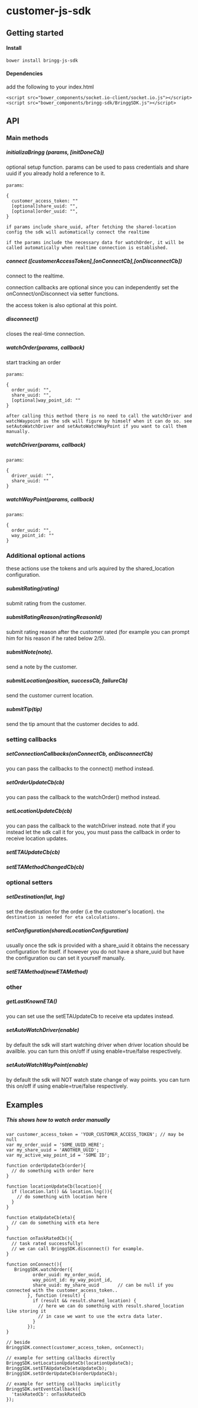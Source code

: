 # customer-js-sdk


## Getting started

#### Install
`bower install bringg-js-sdk`

#### Dependencies
add the following to your index.html
```
<script src="bower_components/socket.io-client/socket.io.js"></script>
<script src="bower_components/bringg-sdk/BringgSDK.js"></script>
```


## API

### Main methods

##### initializaBringg (params, [initDoneCb])
optional setup function. 
params can be used to pass credentials and share uuid if you already hold a reference to it.

`params`:
```
{
  customer_access_token: ""
  [optional]share_uuid: "",
  [optional]order_uuid: "",
}
```

`if params include share_uuid, after fetching the shared-location config the sdk will automatically connect the realtime`

`if the params include the necessary data for watchOrder, it will be called automatically when realtime connection is established.`


##### connect ([customerAccessToken],[onConnectCb],[onDisconnectCb])
connect to the realtime.

connection callbacks are optional since you can independently set the onConnect/onDisconnect via setter functions.

the access token is also optional at this point.


##### disconnect()
closes the real-time connection.


##### watchOrder(params, callback)
start tracking an order

`params`:
```
{
  order_uuid: "",
  share_uuid: "",
  [optional]way_point_id: ""
}
```

`after calling this method there is no need to call the watchDriver and watchWaypoint as the sdk will figure by himself when it can do so. see setAutoWatchDriver and setAutoWatchWayPoint if you want to call them manually.`



##### watchDriver(params, callback)

`params`:
```
{
  driver_uuid: "",
  share_uuid: ""
}
```

##### watchWayPoint(params, callback)

`params`:
```
{
  order_uuid: "",
  way_point_id: ""
}
```


### Additional optional actions
these actions use the tokens and urls aquired by the shared_location configuration.

##### submitRating(rating)
submit rating from the customer.

##### submitRatingReason(ratingReasonId)
submit rating reason after the customer rated (for example you can prompt him for his reason if he rated below 2/5).

##### submitNote(note).
send a note by the customer.

##### submitLocation(position, successCb, failureCb)
send the customer current location.

##### submitTip(tip)
send the tip amount that the customer decides to add.

### setting callbacks

##### setConnectionCallbacks(onConnectCb, onDisconnectCb)
you can pass the callbacks to the connect() method instead.

##### setOrderUpdateCb(cb)
you can pass the callback to the watchOrder() method instead.

##### setLocationUpdateCb(cb)
you can pass the callback to the watchDriver instead.
note that if you instead let the sdk call it for you, you must pass the callback in order to receive location updates.

##### setETAUpdateCb(cb)

##### setETAMethodChangedCb(cb)


### optional setters

##### setDestination(lat, lng)
set the destination for the order (i.e the customer's location).
`the destination is needed for eta calculations.`

##### setConfiguration(sharedLocationConfiguration)
usually once the sdk is provided with a share_uuid it obtains the necessary configuration for itself.
if however you do not have a share_uuid but have the configuration ou can set it yourself manually.

##### setETAMethod(newETAMethod)


### other

##### getLastKnownETA()
you can set use the setETAUpdateCb to receive eta updates instead.

##### setAutoWatchDriver(enable)
by default the sdk will start watching driver when driver location should be availble.
you can turn this on/off if using enable=true/false respectively.

##### setAutoWatchWayPoint(enable)
by default the sdk will NOT watch state change of way points.
you can turn this on/off if using enable=true/false respectively.


## Examples
##### This shows how to watch order manually
```
var customer_access_token = 'YOUR_CUSTOMER_ACCESS_TOKEN'; // may be null 
var my_order_uuid = 'SOME_UUID_HERE';
var my_share_uuid = 'ANOTHER_UUID';
var my_active_way_point_id = 'SOME ID';

function orderUpdateCb(order){
  // do something with order here
}

function locationUpdateCb(location){
  if (location.lat() && location.lng()){
    // do something with location here
  }
}

function etaUpdateCb(eta){
  // can do something with eta here
}

function onTaskRatedCb(){
  // task rated successfully!
  // we can call BringgSDK.disconnect() for example.
}

function onConnect(){
   BringgSDK.watchOrder({
          order_uuid: my_order_uuid,
          way_point_id: my_way_point_id,  
          share_uuid: my_share_uuid       // can be null if you connected with the customer_access_token..
        }, function (result) {
          if (result && result.shared_location) {
            // here we can do something with result.shared_location like storing it
            // in case we want to use the extra data later.
          }
        });
}

// beside 
BringgSDK.connect(customer_access_token, onConnect);

// example for setting callbacks directly
BringgSDK.setLocationUpdateCb(locationUpdateCb);
BringgSDK.setETAUpdateCb(etaUpdateCb);
BringgSDK.setOrderUpdateCb(orderUpdateCb);

// example for setting callbacks implicitly
BringgSDK.setEventCallback({
  'taskRatedCb': onTaskRatedCb
});
```
